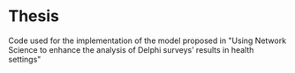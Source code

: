 # Thesis
Code used for the implementation of the model proposed in "Using Network Science to enhance the analysis of Delphi surveys’ results in health settings"
